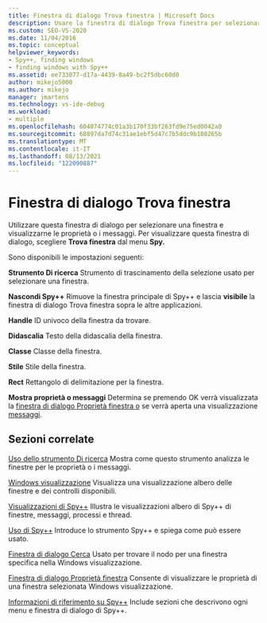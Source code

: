 ```yaml
---
title: Finestra di dialogo Trova finestra | Microsoft Docs
description: Usare la finestra di dialogo Trova finestra per selezionare una finestra e visualizzarne le proprietà o i messaggi.  Questo articolo fornisce i dettagli sull'utilizzo.
ms.custom: SEO-VS-2020
ms.date: 11/04/2016
ms.topic: conceptual
helpviewer_keywords:
- Spy++, finding windows
- finding windows with Spy++
ms.assetid: ee733077-d17a-4439-8a49-bc2f5dbc60d0
author: mikejo5000
ms.author: mikejo
manager: jmartens
ms.technology: vs-ide-debug
ms.workload:
- multiple
ms.openlocfilehash: 604074774c01a3b170f33bf263fd9e75ed0042a0
ms.sourcegitcommit: 68897da7d74c31ae1ebf5d47c7b5ddc9b108265b
ms.translationtype: MT
ms.contentlocale: it-IT
ms.lasthandoff: 08/13/2021
ms.locfileid: "122090887"
---
```

# <a name="find-window-dialog-box"></a>Finestra di dialogo Trova finestra
Utilizzare questa finestra di dialogo per selezionare una finestra e visualizzarne le proprietà o i messaggi. Per visualizzare questa finestra di dialogo, scegliere **Trova finestra** dal menu **Spy.**

 Sono disponibili le impostazioni seguenti:

 **Strumento Di ricerca** Strumento di trascinamento della selezione usato per selezionare una finestra.

 **Nascondi Spy++** Rimuove la finestra principale di Spy++ e lascia **visibile** la finestra di dialogo Trova finestra sopra le altre applicazioni.

 **Handle** ID univoco della finestra da trovare.

 **Didascalia** Testo della didascalia della finestra.

 **Classe** Classe della finestra.

 **Stile** Stile della finestra.

 **Rect** Rettangolo di delimitazione per la finestra.

 **Mostra proprietà o messaggi** Determina se premendo OK verrà visualizzata la [finestra di dialogo Proprietà finestra o](../debugger/window-properties-dialog-box.md) se verrà aperta una visualizzazione [messaggi](../debugger/messages-view.md).

## <a name="related-sections"></a>Sezioni correlate
 [Uso dello strumento Di ricerca](../debugger/how-to-use-the-finder-tool.md) Mostra come questo strumento analizza le finestre per le proprietà o i messaggi.

 [Windows visualizzazione](../debugger/windows-view.md) Visualizza una visualizzazione albero delle finestre e dei controlli disponibili.

 [Visualizzazioni di Spy++](../debugger/spy-increment-views.md) Illustra le visualizzazioni albero di Spy++ di finestre, messaggi, processi e thread.

 [Uso di Spy++](../debugger/using-spy-increment.md) Introduce lo strumento Spy++ e spiega come può essere usato.

 [Finestra di dialogo Cerca](../debugger/window-search-dialog-box.md) Usato per trovare il nodo per una finestra specifica nella Windows visualizzazione.

 [Finestra di dialogo Proprietà finestra](../debugger/window-properties-dialog-box.md) Consente di visualizzare le proprietà di una finestra selezionata Windows visualizzazione.

 [Informazioni di riferimento su Spy++](../debugger/spy-increment-reference.md) Include sezioni che descrivono ogni menu e finestra di dialogo di Spy++.